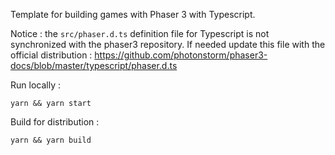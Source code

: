 Template for building games with Phaser 3 with Typescript.

Notice : the `src/phaser.d.ts` definition file for Typescript is not synchronized with the phaser3 repository. If needed update this file with the official distribution : <https://github.com/photonstorm/phaser3-docs/blob/master/typescript/phaser.d.ts>

Run locally :
```
yarn && yarn start
```

Build for distribution :
```
yarn && yarn build
```
